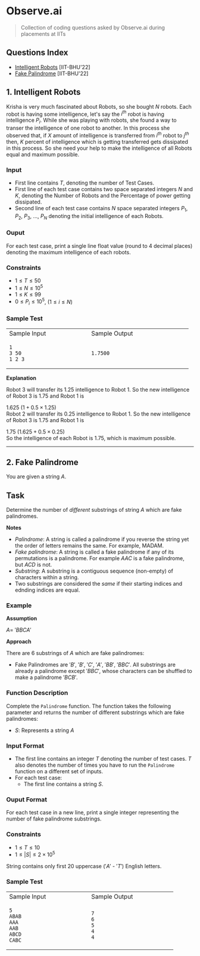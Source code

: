 # Observe.ai
> Collection of coding questions asked by Observe.ai during placements at IITs

## Questions Index

* [Intelligent Robots](#1-intelligent-robots) [IIT-BHU'22]
* [Fake Palindrome](#2-fake-palindrome) [IIT-BHU'22]

## 1. Intelligent Robots

Krisha is very much fascinated about Robots, so she bought $N$ robots. Each robot is having some intelligence, let's say the $i^{th}$ robot is having intelligence $P_i$. While she was playing with robots, she found a way to transer the intelligence of one robot to another. In this process she observed that, if $X$ amount of intelligence is transferred from $i^{th}$ robot to $j^{th}$ then, $K$ percent of intelligence which is getting transferred gets dissipated in this process. So she need your help to make the intelligence of all Robots equal and maximum possible.

### Input

* First line contains $T$, denoting the number of Test Cases.
* First line of each test case contains two space separated integers $N$ and $K$, denoting the Number of Robots and the Percentage of power getting dissipated.
* Second line of each test case contains $N$ space separated integers $P_1$, $P_2$, $P_3$, ..., $P_N$ denoting the initial intelligence of each Robots.

### Ouput

For each test case, print a single line float value (round to $4$ decimal places) denoting the maximum intelligence of each robots.

### Constraints

* $1 \leq T \leq 50$
* $1 \leq N \leq 10^5$
* $1 \leq K \leq 99$
* $0 \leq P_i \leq 10^5$, $(1 \leq i \leq N)$

### Sample Test

<table>
<tr>
<td> Sample Input </td>
<td> Sample Output </td>
</tr>
<tr>
<td>

```shell
1                        
3 50
1 2 3
```

</td>
<td>

```shell
1.7500                         
```

</td>
</tr>
</table>

$\textbf{Explanation}$

Robot $3$ will transfer its $1.25$ intelligence to Robot $1$. So the new intelligence of Robot $3$ is $1.75$ and Robot $1$ is 

$1.625$ $(1 + 0.5 \times 1.25)$ <br>
Robot $2$ will transfer its $0.25$ intelligence to Robot $1$. So the new intelligence of Robot $3$ is $1.75$ and Robot $1$ is 

$1.75$ $(1.625 + 0.5 \times 0.25)$ <br>
So the intelligence of each Robot is $1.75$, which is maximum possible.



---

## 2. Fake Palindrome

You are given a string $A$.

## Task

Determine the number of *different* substrings of string $A$ which are fake palindromes.

$\textbf{Notes}$

* *Palindrome*: A string is called a palindrome if you reverse the string yet the order of letters remains the same. For example, MADAM.
* *Fake palindrome*: A string is called a fake palindrome if any of its permutations is a palindrome. For example $AAC$ is a fake palindrome, but $ACD$ is not.
* *Substring*: A substring is a contiguous sequence (non-empty) of characters within a string.
* Two substrings are considered the *same* if their starting indices and ednding indices are equal.

### Example

$\textbf{Assumption}$

$A =$ $'BBCA'$

$\textbf{Approach}$

There are $6$ substrings of $A$ which are fake palindromes:

* Fake Palindromes are $'B'$, $'B'$, $'C'$, $'A'$, $'BB'$, $'BBC'$. All substrings are already a palindrome except $'BBC'$, whose characters can be shuffled to make a palindrome $'BCB'$.

### Function Description

Complete the `Palindrome` function. The function takes the following parameter and returns the number of different substrings which are fake palindromes:

* $S$: Represents a string $A$

### Input Format

* The first line contains an integer $T$ denoting the number of test cases. $T$ also denotes the number of times you have to run the `Palindrome` function on a different set of inputs.
* For each test case:
    - The first line contains a string $S$.

### Ouput Format

For each test case in a new line, print a single integer representing the number of fake palindrome substrings.

### Constraints

* $1 \leq T \leq 10$
* $1 \leq |S| \leq 2 \times 10^5$

String contains only first $20$ uppercase $('A'$ - $'T')$ English letters.


### Sample Test

<table>
<tr>
<td> Sample Input </td>
<td> Sample Output </td>
</tr>
<tr>
<td>

```shell
5                        
ABAB
AAA
AAB
ABCD
CABC
```

</td>
<td>

```shell
7                         
6
5
4
4
```

</td>
</tr>
</table>


